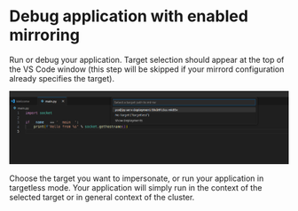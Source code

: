 # Debug application with enabled mirroring

Run or debug your application. Target selection should appear at the top of the VS Code window (this step will be skipped if your mirrord configuration already specifies the target).

![target selection](./target_selection.png)

Choose the target you want to impersonate, or run your application in targetless mode. Your application will simply run in the context of the selected target or in general context of the cluster.
